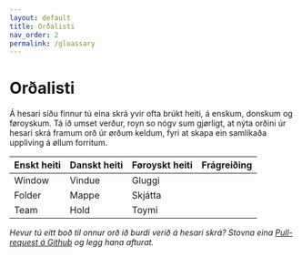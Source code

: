 ```yaml
---
layout: default
title: Orðalisti
nav_order: 2
permalink: /gloassary
---
```


# Orðalisti

Á hesari síðu finnur tú eina skrá yvir ofta brúkt heiti, á enskum, donskum og føroyskum. Tá ið umset verður, royn so nógv sum gjørligt, at nýta orðini úr hesari skrá framum orð úr ørðum keldum, fyri at skapa ein samlíkaða uppliving á øllum forritum. 

| Enskt heiti | Danskt heiti | Føroyskt heiti | Frágreiðing |
| :---------- | :----------- | :------------- | :---------- |
| Window      | Vindue       | Gluggi         |             |
| Folder      | Mappe        | Skjátta        |             |
| Team        | Hold         | Toymi          |             |

		

_Hevur tú eitt boð til onnur orð ið burdi verið á hesari skrá? Stovna eina [Pull-request á Github](https://github.com/foroyskt/umset) og legg hana afturat._
